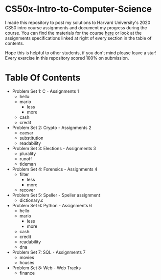 # CS50x-Intro-to-Computer-Science

I made this repository to post my solutions to Harvard University's 2020 CS50 intro course assignments and document my progress during the course.
You can find the materials for the course [here](https://cs50.harvard.edu/x/2020/) or look at the assignments specifications linked at right of every section in the table of contents.

Hope this is helpful to other students, if you don't mind please leave a star! Every exercise in this repository scored 100% on submission.

# Table Of Contents 
* Problem Set 1: C - Assignments 1
  * hello
  * mario
    * less
    * more
  * cash
  * credit
* Problem Set 2: Crypto - Assignments 2
  * caesar
  * substitution
  * readability
* Problem Set 3: Elections - Assignments 3
  * plurality
  * runoff
  * tideman
* Problem Set 4: Forensics - Assignments 4
  * filter
    * less
    * more
  * recover
* Problem Set 5: Speller - Speller assignment
  * dictionary.c
* Problem Set 6: Python - Assignments 6
  * hello
  * mario
    * less
    * more
  * cash
  * credit
  * readability
  * dna
* Problem Set 7: SQL - Assignments 7
  * movies
  * houses
* Problem Set 8: Web - Web Tracks
  * finance
